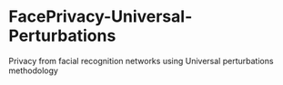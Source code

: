 # FacePrivacy-Universal-Perturbations
Privacy from facial recognition networks using Universal perturbations methodology  

